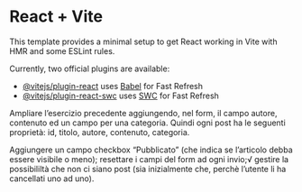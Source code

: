 # React + Vite

This template provides a minimal setup to get React working in Vite with HMR and some ESLint rules.

Currently, two official plugins are available:

- [@vitejs/plugin-react](https://github.com/vitejs/vite-plugin-react/blob/main/packages/plugin-react/README.md) uses [Babel](https://babeljs.io/) for Fast Refresh
- [@vitejs/plugin-react-swc](https://github.com/vitejs/vite-plugin-react-swc) uses [SWC](https://swc.rs/) for Fast Refresh

<!-- Esercizio -->
Ampliare l’esercizio precedente aggiungendo, nel form, il campo autore, contenuto ed un campo per una categoria.
Quindi ogni post ha le seguenti proprietà: id, titolo, autore, contenuto, categoria.


<!-- BONUS: -->
Aggiungere un campo checkbox “Pubblicato” (che indica se l’articolo debba essere visibile o meno);
resettare i campi del form ad ogni invio;√
gestire la possibililtà che non ci siano post (sia inizialmente che, perchè l’utente li ha cancellati uno ad uno).